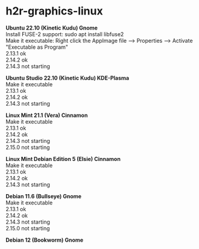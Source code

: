 # h2r-graphics-linux

<p><b>Ubuntu 22.10 (Kinetic Kudu) Gnome</b><br>
Install FUSE-2 support: sudo apt install libfuse2<br>
Make it executable: Right click the AppImage file --> Properties --> Activate "Executable as Program"<br>
2.13.1 ok<br>
2.14.2 ok<br>
2.14.3 not starting</p>

<p><b>Ubuntu Studio 22.10 (Kinetic Kudu) KDE-Plasma</b><br>
Make it executable<br>
2.13.1 ok<br>
2.14.2 ok<br>
2.14.3 not starting</p>

<p><b>Linux Mint 21.1 (Vera) Cinnamon</b><br>
Make it executable<br>
2.13.1 ok<br>
2.14.2 ok<br>
2.14.3 not starting<br>
2.15.0 not starting</p>

<p><b>Linux Mint Debian Edition 5 (Elsie) Cinnamon</b><br>
Make it executable<br>
2.13.1 ok<br>
2.14.2 ok<br>
2.14.3 not starting</p>

<p><b>Debian 11.6 (Bullseye) Gnome</b><br>
Make it executable<br>
2.13.1 ok<br>
2.14.2 ok<br>
2.14.3 not starting<br>
2.15.0 not starting</p>

<p><b>Debian 12 (Bookworm) Gnome</b></p>
